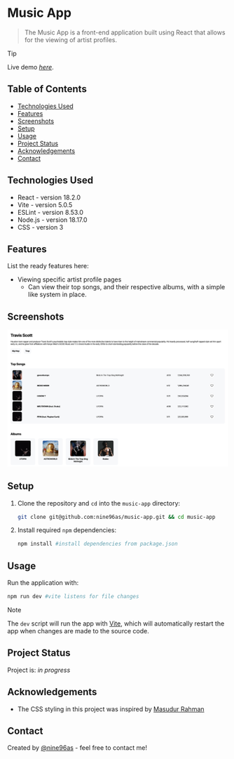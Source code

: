 # Music App

> The Music App is a front-end application built using React that allows for the viewing of artist profiles.

> [!tip]
> Live demo [_here_](https://music-app-react.fly.dev).

## Table of Contents

- [Technologies Used](#technologies-used)
- [Features](#features)
- [Screenshots](#screenshots)
- [Setup](#setup)
- [Usage](#usage)
- [Project Status](#project-status)
- [Acknowledgements](#acknowledgements)
- [Contact](#contact)

## Technologies Used

- React - version 18.2.0
- Vite - version 5.0.5
- ESLint - version 8.53.0
- Node.js - version 18.17.0
- CSS - version 3

## Features

List the ready features here:

- Viewing specific artist profile pages
  - Can view their top songs, and their respective albums, with a simple like system in place.

## Screenshots

![Artist page screenshot](./src/assets/music-app_artistPage.png)

<!-- If you have screenshots you'd like to share, include them here. -->

## Setup

1. Clone the repository and `cd` into the `music-app` directory:

   ```sh
   git clone git@github.com:nine96as/music-app.git && cd music-app
   ```

2. Install required `npm` dependencies:

   ```sh
   npm install #install dependencies from package.json
   ```

## Usage

Run the application with:

```sh
npm run dev #vite listens for file changes
```

> [!note]
> The `dev` script will run the app with [Vite](https://vitejs.dev/), which will automatically restart the app when changes are made to the source code.

## Project Status

Project is: _in progress_

## Acknowledgements

- The CSS styling in this project was inspired by [Masudur Rahman](https://dribbble.com/shots/5776583-Light-Music-Artist-Page)

## Contact

Created by [@nine96as](https://ayo.so/nine96) - feel free to contact me!

